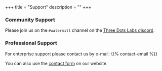 +++
title = "Support"
description = ""
+++

### Community Support

Please join us on the `#watermill` channel on the [Three Dots Labs discord](https://discord.gg/QV6VFg4YQE).

### Professional Support

For enterprise support please contact us by e-mail: {{% contact-email %}}

You can also use the [contact form](https://threedotslabs.com/#contact-form) on our website.
